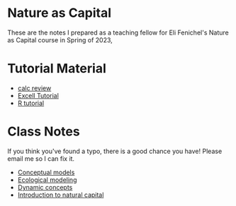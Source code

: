 # Nature as Capital 
These are the notes I prepared as a teaching fellow for Eli Fenichel's Nature as Capital course in Spring of 2023, 

# Tutorial Material 

- [calc review](section_notes/1_review/1_calc_review.pdf)
- [Excell Tutorial](section_notes/1_review/2_Excell_tutorial/excel_review.pdf)
- [R tutorial](section_notes/1_review/3_r_tutorial/r_tutorial.pdf)

# Class Notes
If you think you've found a typo, there is a good chance you have! Please email me so I can fix it.

- [Conceptual models](class_notes/1_conceptual_models/1_conceptual_models.pdf)
- [Ecological modeling](class_notes/2_ecological_modeling/2_ecological_modeling.pdf)
- [Dynamic concepts](class_notes/3_dynamic_concepts/3_dynamic_concepts.pdf)
- [Introduction to natural capital](<class_notes/4_Natural Capital/4_Natural Capital.pdf>)
